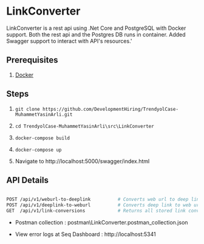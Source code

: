 # LinkConverter
  LinkConverter is a rest api using .Net Core and PostgreSQL with Docker support.
  Both the rest api and the Postgres DB runs in container.
  Added Swagger support to interact with API's resources.'
  
## Prerequisites
1. [Docker](https://www.docker.com/)

## Steps
1. `git clone https://github.com/DevelopmentHiring/TrendyolCase-MuhammetYasinArli.git`

2. `cd TrendyolCase-MuhammetYasinArli\src\LinkConverter`

3. `docker-compose build`

4. `docker-compose up`

5.  Navigate to http://localhost:5000/swagger/index.html

## API Details


```sh 

POST /api/v1/weburl-to-deeplink          # Converts web url to deep link
POST /api/v1/deeplink-to-weburl          # Converts deep link to web url
GET  /api/v1/link-conversions            # Returns all stored link conversions

```

- Postman collection : postman\LinkConverter.postman_collection.json

- View error logs at Seq Dashboard : http://localhost:5341 

